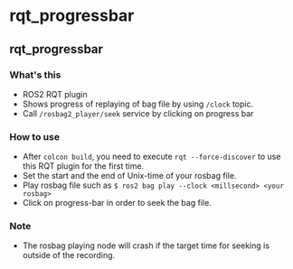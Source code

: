 rqt_progressbar
====

## rqt\_progressbar
### What's this
* ROS2 RQT plugin
* Shows progress of replaying of bag file by using `/clock` topic.
* Call `/rosbag2_player/seek` service by clicking on progress bar

### How to use
* After `colcon build`, you need to execute `rqt --force-discover` to use this RQT plugin for the first time.
* Set the start and the end of Unix-time of your rosbag file.
* Play rosbag file such as `$ ros2 bag play --clock <millsecond> <your rosbag>`
* Click on progress-bar in order to seek the bag file.

### Note
* The rosbag playing node will crash if the target time for seeking is outside of the recording.

